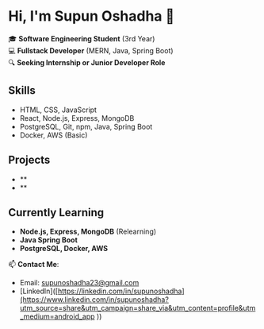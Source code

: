 # Hi, I'm Supun Oshadha 👋

🎓 **Software Engineering Student** (3rd Year)  
💻 **Fullstack Developer** (MERN, Java, Spring Boot)  
🔍 **Seeking Internship or Junior Developer Role**

## Skills
- HTML, CSS, JavaScript
- React, Node.js, Express, MongoDB
- PostgreSQL, Git, npm, Java, Spring Boot
- Docker, AWS (Basic)

## Projects
- **
- **

## Currently Learning
- **Node.js, Express, MongoDB** (Relearning)
- **Java Spring Boot**
- **PostgreSQL, Docker, AWS**

📫 **Contact Me**:  
- Email: supunoshadha23@gmail.com
- [LinkedIn]([https://linkedin.com/in/supunoshadha](https://www.linkedin.com/in/supunoshadha?utm_source=share&utm_campaign=share_via&utm_content=profile&utm_medium=android_app ))
